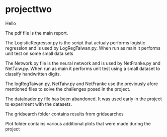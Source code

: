 # projecttwo

Hello

The pdf file is the main report.

The LogisticRegressor.py is the script that actualy performs logistic regression and is used by LogRegTaiwan.py. When run as main it
performs unit test on some small data sets

The Network.py file is the neural network and is used by NetFranke.py and NetTaiw.py. When run as main it performs unit test using a small dataset to classify handwritten digits.

The logRegTaiwan.py, NetTaiw.py and NetFranke use the previously afore mentioned files to solve the challenges posed in the project.

The  dataloader.py file has been abandoned. It was used early in the project to experiment with the datasets.

The gridsearch folder contains results from gridsearches

Plot folder contains various additional plots that were made during the project
